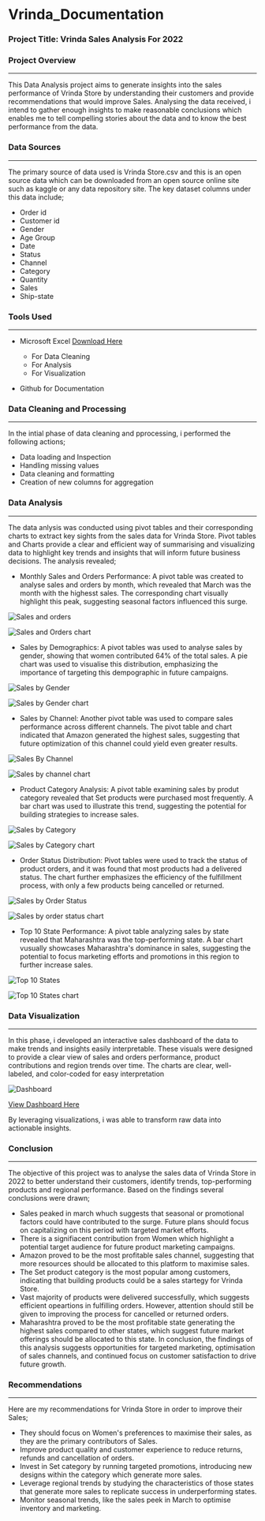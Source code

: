 # Vrinda_Documentation

### Project Title: Vrinda Sales Analysis For 2022

### Project Overview
---
This Data Analysis project aims to generate insights into the sales performance of Vrinda Store by understanding their customers and provide recommendations that would improve Sales. Analysing the data received, i intend to gather enough insights to make reasonable conclusions which enables me to tell compelling stories about the data and to know the best performance from the data.

### Data Sources
---
The primary source of data used is Vrinda Store.csv and this is an open source data which can be downloaded from an open source online site such as kaggle or any data repository site. The key dataset columns under this data include;
 - Order id
 - Customer id
 - Gender
 - Age Group
 - Date
 - Status
 - Channel
 - Category
 - Quantity
 - Sales
 - Ship-state

### Tools Used
---
- Microsoft Excel [Download Here](https://www.microsoft.com) 
   - For Data Cleaning
   - For Analysis
   - For Visualization
    
- Github for Documentation

### Data Cleaning and Processing
---
In the intial phase of data cleaning and pprocessing, i performed the following actions;
- Data loading and Inspection
- Handling missing values
- Data cleaning and formatting
- Creation of new columns for aggregation

### Data Analysis
---
The data anlysis was conducted using pivot tables and their corresponding charts to extract key sights from the sales data for Vrinda Store. Pivot tables and Charts provide a clear and efficient way of summarising and visualizing data to highlight key trends and insights that will inform future business decisions. The analysis revealed;
 - Monthly Sales and Orders Performance: A pivot table was created to analyse sales and orders by month, which revealed that March was the month with the highesst sales. The corresponding chart visually highlight this peak, suggesting seasonal factors influenced this surge.
 
![Sales and orders](https://github.com/user-attachments/assets/2536c44d-4179-410f-8ba9-690de08ca9ce)

![Sales and Orders chart](https://github.com/user-attachments/assets/e9421bbb-0deb-4a21-8a58-b24142884b75)

 - Sales by Demographics: A pivot tables was used to analyse sales by gender, showing that women contributed 64% of the total sales. A pie chart was used to visualise this distribution, emphasizing the importance of targeting this dempographic in future campaigns.

![Sales by Gender](https://github.com/user-attachments/assets/95844e66-f6a3-4ffa-a2ba-69c63622c9c9)

![Sales by Gender chart](https://github.com/user-attachments/assets/76473935-d90a-4b31-82a0-8eab8b1dc645)

 - Sales by Channel: Another pivot table was used to compare sales performance across different channels. The pivot table and chart indicated that Amazon generated the highest sales, suggesting that future optimization of this channel could yield even greater results.

![Sales By Channel](https://github.com/user-attachments/assets/c09feff0-6da7-4e55-9148-a9b0a920ad6e)

![Sales by channel chart](https://github.com/user-attachments/assets/f0eb2ec3-a3d1-408e-a068-fb729c53256c)

 - Product Category Analysis: A pivot table examining sales by produt category revealed that Set products were purchased most frequently. A bar chart was used to illustrate this trend, suggesting the potential for building strategies to increase sales.

![Sales by Category](https://github.com/user-attachments/assets/6a5286a5-c736-4304-aa7c-882e4f3b0481)

![Sales by Category chart](https://github.com/user-attachments/assets/4de3bfb2-11b1-4953-bb50-540922785258)

 - Order Status Distribution: Pivot tables were used to track the status of product orders, and it was found that most products had a delivered status. The chart further emphasizes the efficiency of the fulfillment process, with only a few products being cancelled or returned.

![Sales by Order Status](https://github.com/user-attachments/assets/e6765352-dbd3-45e6-bd7e-5a423a364cb1)

![Sales by order status chart](https://github.com/user-attachments/assets/36586280-552c-4d32-98ce-fa8511e1e9b0)

 - Top 10 State Performance: A pivot table analyzing sales by state revealed that Maharashtra was the top-performing state. A bar chart vusually showcases Maharashtra's dominance in sales, suggesting the potential to focus marketing efforts and promotions in this region to further increase sales.

![Top 10 States](https://github.com/user-attachments/assets/dbb1f008-3f6d-4eff-94da-1f3e90ab3a2d)

![Top 10 States chart](https://github.com/user-attachments/assets/b85856e0-bc45-42eb-954b-746a92953661)

### Data Visualization
---
In this phase, i developed an interactive sales dashboard of the data to make trends and insights easily interpretable. These visuals were designed to provide a clear view of sales and orders performance, product contributions and region trends over time. The charts are clear, well-labeled, and color-coded for easy interpretation

![Dashboard](https://github.com/user-attachments/assets/40e53af2-66cc-4d57-964d-f687a92012cd)

[View Dashboard Here](https://1drv.ms/x/c/3e32c9b80a7ac08e/ES4XXXuKUkFBiDIvvdBAns4BevcQk0ZxD7-ClMZATX7g7g?e=M1urIZ)

By leveraging visualizations, i was able to transform raw data into actionable insights.

### Conclusion
---
The objective of this project was to analyse the sales data of Vrinda Store in 2022 to better understand their customers, identify trends, top-performing products and regional performance. Based on the findings several conclusions were drawn;
- Sales peaked in march whuch suggests that seasonal or promotional factors could have contributed to the surge. Future plans should focus on capitalizing on this period with targeted market efforts.
- There is a signifiacent contribution from Women which highlight a potential target audience for future product marketing campaigns.
- Amazon proved to be the most profitable sales channel, suggesting that more resources should be allocated to this platform to maximise sales.
- The Set product category is the most popular among customers, indicating that building products could be a sales startegy for Vrinda Store.
- Vast majority of products were delivered successfully, which suggests efficient opeartions in fulfilling orders. However, attention should still be given to improving the process for cancelled or returned orders.
- Maharashtra proved to be the most profitable state generating the highest sales compared to other states, which suggest future market offerings should be allocated to this state.
In conclusion, the findings of this analysis suggests opportunities for targeted marketing, optimisation of sales channels, and continued focus on customer satisfaction to drive future growth.

### Recommendations
---
Here are my recommendations for Vrinda Store in order to improve their Sales;
 - They should focus on Women's preferences to maximise their sales, as they are the primary contributors of Sales.
 - Improve product quality and customer experience to reduce returns, refunds and cancellation of orders.
 - Invest in Set category by running targeted promotions, introducing new designs within the category which generate more sales.
 - Leverage regional trends by studying the characteristics of those states that generate more sales to replicate success in underperforming states.
 - Monitor seasonal trends, like the sales peek in March to optimise inventory and marketing.



